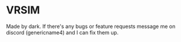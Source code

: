 # VRSIM
Made by dark. If there's any bugs or feature requests message me on discord (genericname4) and I can fix them up.
